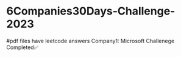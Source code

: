 # 6Companies30Days-Challenge-2023

#pdf files have leetcode answers
Company1: Microsoft Challenege Completed✅
